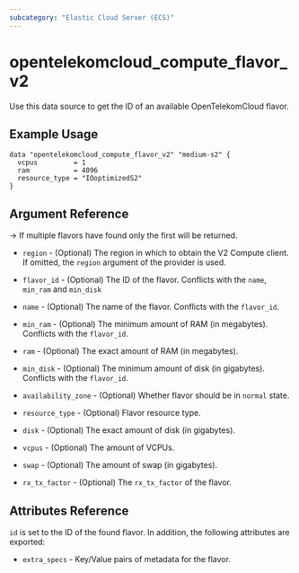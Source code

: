 ```yaml
---
subcategory: "Elastic Cloud Server (ECS)"
---
```


# opentelekomcloud_compute_flavor_v2

Use this data source to get the ID of an available OpenTelekomCloud flavor.

## Example Usage

```hcl
data "opentelekomcloud_compute_flavor_v2" "medium-s2" {
  vcpus         = 1
  ram           = 4096
  resource_type = "IOoptimizedS2"
}
```

## Argument Reference

-> If multiple flavors have found only the first will be returned.

* `region` - (Optional) The region in which to obtain the V2 Compute client.
  If omitted, the `region` argument of the provider is used.

* `flavor_id` - (Optional) The ID of the flavor. Conflicts with the `name`,
  `min_ram` and `min_disk`

* `name` - (Optional) The name of the flavor. Conflicts with the `flavor_id`.

* `min_ram` - (Optional) The minimum amount of RAM (in megabytes). Conflicts
  with the `flavor_id`.

* `ram` - (Optional) The exact amount of RAM (in megabytes).

* `min_disk` - (Optional) The minimum amount of disk (in gigabytes). Conflicts
  with the `flavor_id`.

* `availability_zone` - (Optional) Whether flavor should be in `normal` state.

* `resource_type` - (Optional) Flavor resource type.

* `disk` - (Optional) The exact amount of disk (in gigabytes).

* `vcpus` - (Optional) The amount of VCPUs.

* `swap` - (Optional) The amount of swap (in gigabytes).

* `rx_tx_factor` - (Optional) The `rx_tx_factor` of the flavor.

## Attributes Reference

`id` is set to the ID of the found flavor. In addition, the following attributes
are exported:

* `extra_specs` - Key/Value pairs of metadata for the flavor.

